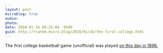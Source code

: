 ```yaml
---
layout: post
microblog: true
audio: 
photo: 
date: 2018-01-16 09:25:04 -0500
guid: http://frankm.micro.blog/2018/01/16/the-first-college.html
---
```

The first college basketball game (unofficial) was played [on this day in 1896.](https://www.loc.gov/item/today-in-history/january-16?loclr=eatod#chicago-dunks-iowa) 
